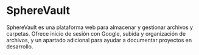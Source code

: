 # SphereVault
SphereVault es una plataforma web para almacenar y gestionar archivos y carpetas. Ofrece inicio de sesión con Google, subida y organización de archivos, y un apartado adicional para ayudar a documentar proyectos en desarrollo.
